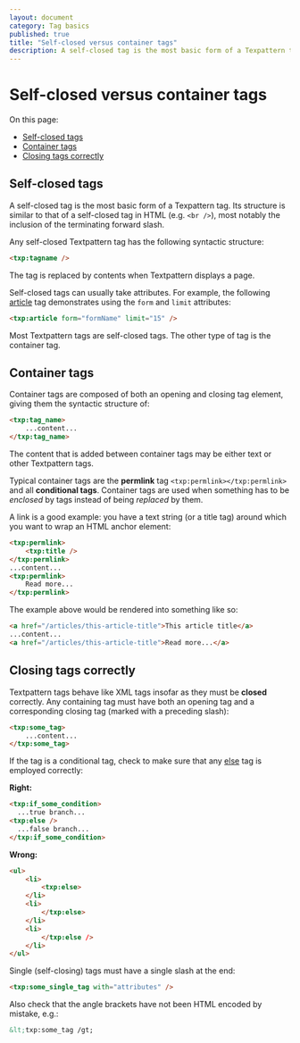 ```yaml
---
layout: document
category: Tag basics
published: true
title: "Self-closed versus container tags"
description: A self-closed tag is the most basic form of a Texpattern tag.
---
```


# Self-closed versus container tags

On this page:

* [Self-closed tags](#self-closed-tags)
* [Container tags](#container-tags)
* [Closing tags correctly](#closing-tags-correctly)

## Self-closed tags

A self-closed tag is the most basic form of a Texpattern tag. Its structure is similar to that of a self-closed tag in HTML (e.g. `<br />`), most notably the inclusion of the terminating forward slash.

Any self-closed Textpattern tag has the following syntactic structure:

~~~ html
<txp:tagname />
~~~

The tag is replaced by contents when Textpattern displays a page.

Self-closed tags can usually take attributes. For example, the following [article](article) tag demonstrates using the `form` and `limit` attributes:

~~~ html
<txp:article form="formName" limit="15" />
~~~

Most Textpattern tags are self-closed tags. The other type of tag is the container tag.

## Container tags

Container tags are composed of both an opening and closing tag element, giving them the syntactic structure of:

~~~ html
<txp:tag_name>
    ...content...
</txp:tag_name>
~~~

The content that is added between container tags may be either text or other Textpattern tags.

Typical container tags are the **permlink** tag `<txp:permlink></txp:permlink>` and all **conditional tags**. Container tags are used when something has to be *enclosed* by tags instead of being *replaced* by them.

A link is a good example: you have a text string (or a title tag) around which you want to wrap an HTML anchor element:

~~~ html
<txp:permlink>
    <txp:title />
</txp:permlink>
...content...
<txp:permlink>
    Read more...
</txp:permlink>
~~~

The example above would be rendered into something like so:

~~~ html
<a href="/articles/this-article-title">This article title</a>
...content...
<a href="/articles/this-article-title">Read more...</a>
~~~

## Closing tags correctly

Textpattern tags behave like XML tags insofar as they must be **closed** correctly. Any containing tag must have both an opening tag and a corresponding closing tag (marked with a preceding slash):

~~~ html
<txp:some_tag>
    ...content...
</txp:some_tag>
~~~

If the tag is a conditional tag, check to make sure that any [else](http://docs.textpattern.io/tags/else) tag is employed correctly:

**Right:**

~~~ html
<txp:if_some_condition>
  ...true branch...
<txp:else />
  ...false branch...
</txp:if_some_condition>
~~~

**Wrong:**

~~~ html
<ul>
    <li>
        <txp:else>
    </li>
    <li>
        </txp:else>
    </li>
    <li>
        </txp:else />
    </li>
</ul>
~~~

Single (self-closing) tags must have a single slash at the end:

~~~ html
<txp:some_single_tag with="attributes" />
~~~

Also check that the angle brackets have not been HTML encoded by mistake, e.g.:

~~~ html
&lt;txp:some_tag /gt;
~~~
